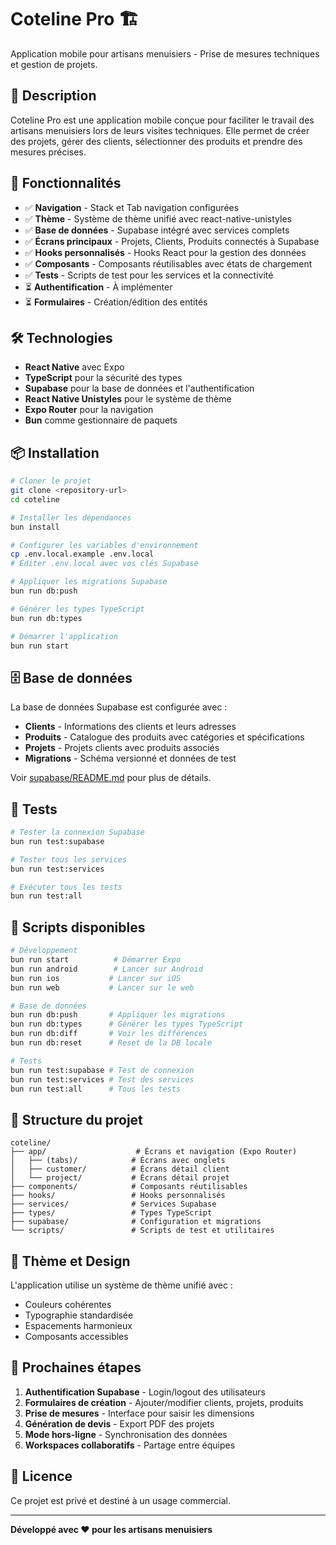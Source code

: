 # Coteline Pro 🏗️

Application mobile pour artisans menuisiers - Prise de mesures techniques et gestion de projets.

## 🎯 Description

Coteline Pro est une application mobile conçue pour faciliter le travail des artisans menuisiers lors de leurs visites techniques. Elle permet de créer des projets, gérer des clients, sélectionner des produits et prendre des mesures précises.

## 🚀 Fonctionnalités

- ✅ **Navigation** - Stack et Tab navigation configurées
- ✅ **Thème** - Système de thème unifié avec react-native-unistyles
- ✅ **Base de données** - Supabase intégré avec services complets
- ✅ **Écrans principaux** - Projets, Clients, Produits connectés à Supabase
- ✅ **Hooks personnalisés** - Hooks React pour la gestion des données
- ✅ **Composants** - Composants réutilisables avec états de chargement
- ✅ **Tests** - Scripts de test pour les services et la connectivité
- ⏳ **Authentification** - À implémenter
- ⏳ **Formulaires** - Création/édition des entités

## 🛠️ Technologies

- **React Native** avec Expo
- **TypeScript** pour la sécurité des types
- **Supabase** pour la base de données et l'authentification
- **React Native Unistyles** pour le système de thème
- **Expo Router** pour la navigation
- **Bun** comme gestionnaire de paquets

## 📦 Installation

```bash
# Cloner le projet
git clone <repository-url>
cd coteline

# Installer les dépendances
bun install

# Configurer les variables d'environnement
cp .env.local.example .env.local
# Éditer .env.local avec vos clés Supabase

# Appliquer les migrations Supabase
bun run db:push

# Générer les types TypeScript
bun run db:types

# Démarrer l'application
bun run start
```

## 🗄️ Base de données

La base de données Supabase est configurée avec :

- **Clients** - Informations des clients et leurs adresses
- **Produits** - Catalogue des produits avec catégories et spécifications
- **Projets** - Projets clients avec produits associés
- **Migrations** - Schéma versionné et données de test

Voir [supabase/README.md](./supabase/README.md) pour plus de détails.

## 🧪 Tests

```bash
# Tester la connexion Supabase
bun run test:supabase

# Tester tous les services
bun run test:services

# Exécuter tous les tests
bun run test:all
```

## 📱 Scripts disponibles

```bash
# Développement
bun run start          # Démarrer Expo
bun run android        # Lancer sur Android
bun run ios           # Lancer sur iOS
bun run web           # Lancer sur le web

# Base de données
bun run db:push       # Appliquer les migrations
bun run db:types      # Générer les types TypeScript
bun run db:diff       # Voir les différences
bun run db:reset      # Reset de la DB locale

# Tests
bun run test:supabase # Test de connexion
bun run test:services # Test des services
bun run test:all      # Tous les tests
```

## 📁 Structure du projet

```
coteline/
├── app/                    # Écrans et navigation (Expo Router)
│   ├── (tabs)/            # Écrans avec onglets
│   ├── customer/          # Écrans détail client
│   └── project/           # Écrans détail projet
├── components/            # Composants réutilisables
├── hooks/                 # Hooks personnalisés
├── services/              # Services Supabase
├── types/                 # Types TypeScript
├── supabase/              # Configuration et migrations
└── scripts/               # Scripts de test et utilitaires
```

## 🎨 Thème et Design

L'application utilise un système de thème unifié avec :

- Couleurs cohérentes
- Typographie standardisée
- Espacements harmonieux
- Composants accessibles

## 🔄 Prochaines étapes

1. **Authentification Supabase** - Login/logout des utilisateurs
2. **Formulaires de création** - Ajouter/modifier clients, projets, produits
3. **Prise de mesures** - Interface pour saisir les dimensions
4. **Génération de devis** - Export PDF des projets
5. **Mode hors-ligne** - Synchronisation des données
6. **Workspaces collaboratifs** - Partage entre équipes

## 📄 Licence

Ce projet est privé et destiné à un usage commercial.

---

**Développé avec ❤️ pour les artisans menuisiers**
